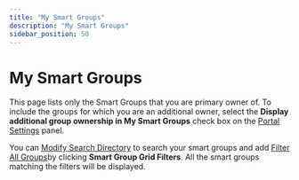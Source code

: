 ```yaml
---
title: "My Smart Groups"
description: "My Smart Groups"
sidebar_position: 50
---
```


# My Smart Groups

This page lists only the Smart Groups that you are primary owner of. To include the groups for which
you are an additional owner, select the **Display additional group ownership in My Smart Groups**
check box on the [Portal Settings](/docs/directorymanager/11.0/portal/generalfeatures/portal.md)
panel.

You can
[Modify Search Directory](/docs/directorymanager/11.0/portal/group/allgroups/allgroups.md#modify-search-directory)
to search your smart groups and add
[Filter All Groups](/docs/directorymanager/11.0/portal/group/allgroups/allgroups.md#filter-all-groups)by
clicking **Smart Group Grid Filters**. All the smart groups matching the filters will be displayed.
